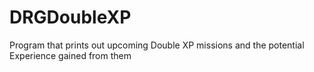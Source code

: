 # DRGDoubleXP
Program that prints out upcoming Double XP missions and the potential Experience gained from them
